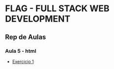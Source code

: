 # FLAG - FULL STACK WEB DEVELOPMENT
## Rep de Aulas
### Aula 5 - html

- [Exercicio 1](/html/aula5/ex1/)




